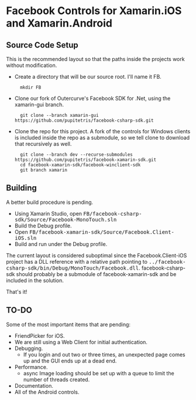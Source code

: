 Facebook Controls for Xamarin.iOS and Xamarin.Android
=====================================================

Source Code Setup
-----------------

This is the recommended layout so that the paths inside the projects work without modification.

* Create a directory that will be our source root. I'll name it FB.

		mkdir FB
		
* Clone our fork of Outercurve's Facebook SDK for .Net, using the xamarin-gui branch.

		git clone --branch xamarin-gui https://github.com/pupitetris/facebook-csharp-sdk.git
		
* Clone the repo for this project. A fork of the controls for Windows clients is included inside the repo as a submodule, so we tell clone to download that recursively as well.

		git clone --branch dev --recurse-submodules https://github.com/pupitetris/facebook-xamarin-sdk.git
		cd facebook-xamarin-sdk/facebook-winclient-sdk
		git branch xamarin


Building
--------

A better build procedure is pending.

* Using Xamarin Studio, open <tt>FB/facebook-csharp-sdk/Source/Facebook-MonoTouch.sln</tt>
* Build the Debug profile.
* Open <tt>FB/facebook-xamarin-sdk/Source/Facebook.Client-iOS.sln</tt>
* Build and run under the Debug profile.

The current layout is considered suboptimal since the Facebook.Client-iOS project has a DLL reference with a relative path pointing to <tt>../facebook-csharp-sdk/bin/Debug/MonoTouch/Facebook.dll</tt>. facebook-csharp-sdk should probably be a submodule of facebook-xamarin-sdk and be included in the solution.

That's it!

TO-DO
-----
Some of the most important items that are pending:

* FriendPicker for iOS.
* We are still using a Web Client for initial authentication.
* Debugging.
	* If you login and out two or three times, an unexpected page comes up and the GUI ends up at a dead end.
* Performance.
	* async Image loading should be set up with a queue to limit the number of threads created.
* Documentation.
* All of the Android controls.

